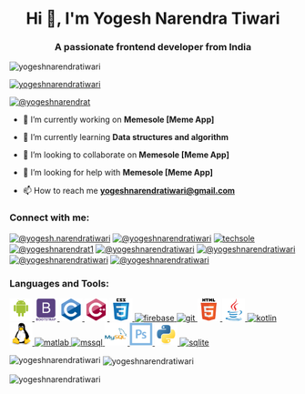 <h1 align="center">Hi 👋, I'm Yogesh Narendra Tiwari</h1>
<h3 align="center">A passionate frontend developer from India</h3>

<p align="left"> <img src="https://komarev.com/ghpvc/?username=yogeshnarendratiwari&label=Profile%20views&color=0e75b6&style=flat" alt="yogeshnarendratiwari" /> </p>

<p align="left"> <a href="https://github.com/ryo-ma/github-profile-trophy"><img src="https://github-profile-trophy.vercel.app/?username=yogeshnarendratiwari" alt="yogeshnarendratiwari" /></a> </p>

<p align="left"> <a href="https://twitter.com/@yogeshnarendrat" target="blank"><img src="https://img.shields.io/twitter/follow/@yogeshnarendrat?logo=twitter&style=for-the-badge" alt="@yogeshnarendrat" /></a> </p>

- 🔭 I’m currently working on **Memesole [Meme App]**

- 🌱 I’m currently learning **Data structures and algorithm**

- 👯 I’m looking to collaborate on **Memesole [Meme App]**

- 🤝 I’m looking for help with **Memesole [Meme App]**

- 📫 How to reach me **yogeshnarendratiwari@gmail.com**

<h3 align="left">Connect with me:</h3>
<p align="left">
<a href="https://fb.com/@yogesh.narendratiwari" target="blank"><img align="center" src="https://raw.githubusercontent.com/rahuldkjain/github-profile-readme-generator/master/src/images/icons/Social/facebook.svg" alt="@yogesh.narendratiwari" height="30" width="40" /></a>
<a href="https://instagram.com/@yogeshnarendratiwari" target="blank"><img align="center" src="https://raw.githubusercontent.com/rahuldkjain/github-profile-readme-generator/master/src/images/icons/Social/instagram.svg" alt="@yogeshnarendratiwari" height="30" width="40" /></a>
<a href="https://www.youtube.com/c/techsole" target="blank"><img align="center" src="https://raw.githubusercontent.com/rahuldkjain/github-profile-readme-generator/master/src/images/icons/Social/youtube.svg" alt="techsole" height="30" width="40" /></a>
<a href="https://www.hackerrank.com/@yogeshnarendrat1" target="blank"><img align="center" src="https://raw.githubusercontent.com/rahuldkjain/github-profile-readme-generator/master/src/images/icons/Social/hackerrank.svg" alt="@yogeshnarendrat1" height="30" width="40" /></a>
<a href="https://codeforces.com/profile/@yogeshnarendratiwari" target="blank"><img align="center" src="https://cdn.jsdelivr.net/npm/simple-icons@3.0.1/icons/codeforces.svg" alt="@yogeshnarendratiwari" height="30" width="40" /></a>
<a href="https://www.leetcode.com/@yogeshnarendratiwari" target="blank"><img align="center" src="https://raw.githubusercontent.com/rahuldkjain/github-profile-readme-generator/master/src/images/icons/Social/leet-code.svg" alt="@yogeshnarendratiwari" height="30" width="40" /></a>
<a href="https://www.hackerearth.com/@yogeshnarendratiwari" target="blank"><img align="center" src="https://raw.githubusercontent.com/rahuldkjain/github-profile-readme-generator/master/src/images/icons/Social/hackerearth.svg" alt="@yogeshnarendratiwari" height="30" width="40" /></a>
<a href="https://auth.geeksforgeeks.org/user/@yogeshnarendratiwari" target="blank"><img align="center" src="https://raw.githubusercontent.com/rahuldkjain/github-profile-readme-generator/master/src/images/icons/Social/geeks-for-geeks.svg" alt="@yogeshnarendratiwari" height="30" width="40" /></a>
</p>

<h3 align="left">Languages and Tools:</h3>
<p align="left"> <a href="https://developer.android.com" target="_blank"> <img src="https://raw.githubusercontent.com/devicons/devicon/master/icons/android/android-original-wordmark.svg" alt="android" width="40" height="40"/> </a> <a href="https://getbootstrap.com" target="_blank"> <img src="https://raw.githubusercontent.com/devicons/devicon/master/icons/bootstrap/bootstrap-plain-wordmark.svg" alt="bootstrap" width="40" height="40"/> </a> <a href="https://www.cprogramming.com/" target="_blank"> <img src="https://raw.githubusercontent.com/devicons/devicon/master/icons/c/c-original.svg" alt="c" width="40" height="40"/> </a> <a href="https://www.w3schools.com/cpp/" target="_blank"> <img src="https://raw.githubusercontent.com/devicons/devicon/master/icons/cplusplus/cplusplus-original.svg" alt="cplusplus" width="40" height="40"/> </a> <a href="https://www.w3schools.com/css/" target="_blank"> <img src="https://raw.githubusercontent.com/devicons/devicon/master/icons/css3/css3-original-wordmark.svg" alt="css3" width="40" height="40"/> </a> <a href="https://firebase.google.com/" target="_blank"> <img src="https://www.vectorlogo.zone/logos/firebase/firebase-icon.svg" alt="firebase" width="40" height="40"/> </a> <a href="https://git-scm.com/" target="_blank"> <img src="https://www.vectorlogo.zone/logos/git-scm/git-scm-icon.svg" alt="git" width="40" height="40"/> </a> <a href="https://www.w3.org/html/" target="_blank"> <img src="https://raw.githubusercontent.com/devicons/devicon/master/icons/html5/html5-original-wordmark.svg" alt="html5" width="40" height="40"/> </a> <a href="https://www.java.com" target="_blank"> <img src="https://raw.githubusercontent.com/devicons/devicon/master/icons/java/java-original.svg" alt="java" width="40" height="40"/> </a> <a href="https://kotlinlang.org" target="_blank"> <img src="https://www.vectorlogo.zone/logos/kotlinlang/kotlinlang-icon.svg" alt="kotlin" width="40" height="40"/> </a> <a href="https://www.linux.org/" target="_blank"> <img src="https://raw.githubusercontent.com/devicons/devicon/master/icons/linux/linux-original.svg" alt="linux" width="40" height="40"/> </a> <a href="https://www.mathworks.com/" target="_blank"> <img src="https://upload.wikimedia.org/wikipedia/commons/2/21/Matlab_Logo.png" alt="matlab" width="40" height="40"/> </a> <a href="https://www.microsoft.com/en-us/sql-server" target="_blank"> <img src="https://www.svgrepo.com/show/303229/microsoft-sql-server-logo.svg" alt="mssql" width="40" height="40"/> </a> <a href="https://www.mysql.com/" target="_blank"> <img src="https://raw.githubusercontent.com/devicons/devicon/master/icons/mysql/mysql-original-wordmark.svg" alt="mysql" width="40" height="40"/> </a> <a href="https://www.photoshop.com/en" target="_blank"> <img src="https://raw.githubusercontent.com/devicons/devicon/master/icons/photoshop/photoshop-line.svg" alt="photoshop" width="40" height="40"/> </a> <a href="https://www.python.org" target="_blank"> <img src="https://raw.githubusercontent.com/devicons/devicon/master/icons/python/python-original.svg" alt="python" width="40" height="40"/> </a> <a href="https://www.sqlite.org/" target="_blank"> <img src="https://www.vectorlogo.zone/logos/sqlite/sqlite-icon.svg" alt="sqlite" width="40" height="40"/> </a> </p>

<p><img align="left" src="https://github-readme-stats.vercel.app/api/top-langs?username=yogeshnarendratiwari&show_icons=true&locale=en&layout=compact" alt="yogeshnarendratiwari" /></p>

<p>&nbsp;<img align="center" src="https://github-readme-stats.vercel.app/api?username=yogeshnarendratiwari&show_icons=true&locale=en" alt="yogeshnarendratiwari" /></p>

<p><img align="center" src="https://github-readme-streak-stats.herokuapp.com/?user=yogeshnarendratiwari&" alt="yogeshnarendratiwari" /></p>
